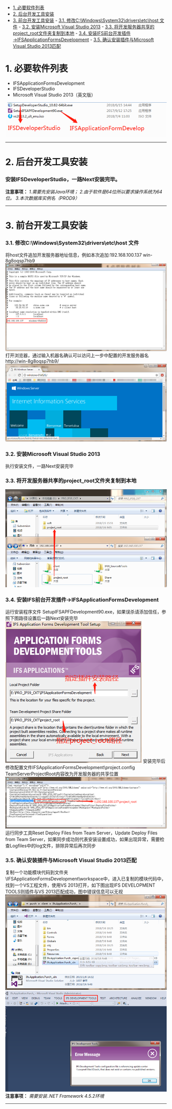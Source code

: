   
  
  
- [1. 必要软件列表](#1-必要软件列表 )
- [2. 后台开发工具安装](#2-后台开发工具安装 )
- [3. 前台开发工具安装](#3-前台开发工具安装 )
        - [3.1. 修改C:\Windows\System32\drivers\etc\host 文件](#31-修改c/windows/system32/drivers/etc/host-文件 )
        - [3.2. 安装Microsoft Visual Studio 2013](#32-安装microsoft-visual-studio-2013 )
        - [3.3. 将开发服务器共享的project_root文件夹复制到本地](#33-将开发服务器共享的project_root文件夹复制到本地 )
        - [3.4. 安装IFS前台开发插件→IFSApplicationFormsDevelopment](#34-安装ifs前台开发插件→ifsapplicationformsdevelopment )
        - [3.5. 确认安装插件与Microsoft Visual Studio 2013匹配](#35-确认安装插件与microsoft-visual-studio-2013匹配 )
  
  
  
# 1. 必要软件列表
  
* IFSApplicationFormsDevelopment
* IFSDeveloperStudio
* Microsoft Visual Studio 2013（英文版）
  
![](assets/image/1.png )
  
****
# 2. 后台开发工具安装
  
### 安装IFSDeveloperStudio，一路Next安装完毕。
**注意事项：**
*1.需要先安装Java环境；*
*2.由于软件是64位所以要求操作系统为64位。*
*3.本次数据库实例名（PROD9）*
  
****
# 3. 前台开发工具安装
  
### 3.1. 修改C:\Windows\System32\drivers\etc\host 文件
  
将host文件追加开发服务器地址信息，例如本次追加:192.168.100.137 win-8g8oqsp7hb9
![](assets/image/4.png )
打开浏览器，通过输入机器名确认可以访问上一步中配置的开发服务器名 http://win-8g8oqsp7hb9/
![](assets/image/5.png )
  
### 3.2. 安装Microsoft Visual Studio 2013
  
执行安装文件，一路Next安装完毕
  
### 3.3. 将开发服务器共享的project_root文件夹复制到本地
  
![](assets/image/6.png )
  
### 3.4. 安装IFS前台开发插件→IFSApplicationFormsDevelopment
  
运行安装程序文件 SetupIFSAPFDevelopment90.exe，如果误杀请添加信任，参照下图路径设置后一路Next安装完毕
![](assets/image/7.png )
安装完毕后修改配置文件IFSApplicationFormsDevelopment\project.config TeamServerProjectRoot内容改为开发服务器的共享位置
![](assets/image/8.png )
运行同步工具Reset Deploy Files from Team Server，Update Deploy Files from Team Server，如果同步成功则代表安装设置成功，如果出现异常，需要检查Logfiles中的log文件，排除异常后再次同步
  
### 3.5. 确认安装插件与Microsoft Visual Studio 2013匹配
  
复制一个功能模块代码到文件夹 \IFSApplicationFormsDevelopment\workspace中，进入已复制的模块代码中，找到一个VS工程文件，使用VS 2013打开，如下图出现IFS DEVELOPMENT TOOLS则插件与VS 2013匹配成功，图中错误信息可以无视
![](assets/image/10.png )
![](assets/image/11.png )
**注意事项：**
*需要安装``.``NET Framework 4.5.2环境*
  
****
  